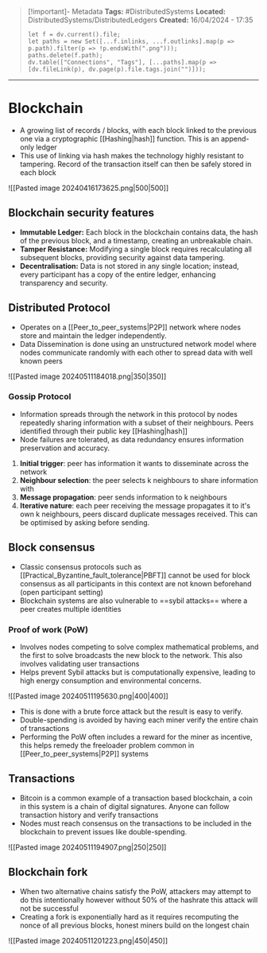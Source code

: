 > [!important]- Metadata
> **Tags:** #DistributedSystems 
> **Located:** DistributedSystems/DistributedLedgers
> **Created:** 16/04/2024 - 17:35
> ```dataviewjs
> let f = dv.current().file;
> let paths = new Set([...f.inlinks, ...f.outlinks].map(p => p.path).filter(p => !p.endsWith(".png")));
> paths.delete(f.path);
> dv.table(["Connections", "Tags"], [...paths].map(p => [dv.fileLink(p), dv.page(p).file.tags.join("")]));
> ```

___
# Blockchain
- A growing list of records / blocks, with each block linked to the previous one via a cryptographic [[Hashing|hash]] function. This is an append-only ledger
- This use of linking via hash makes the technology highly resistant to tampering. Record of the transaction itself can then be safely stored in each block 

![[Pasted image 20240416173625.png|500|500]]

## Blockchain security features
- **Immutable Ledger:** Each block in the blockchain contains data, the hash of the previous block, and a timestamp, creating an unbreakable chain.
- **Tamper Resistance:** Modifying a single block requires recalculating all subsequent blocks, providing security against data tampering.
- **Decentralisation:** Data is not stored in any single location; instead, every participant has a copy of the entire ledger, enhancing transparency and security.
## Distributed Protocol
- Operates on a [[Peer_to_peer_systems|P2P]] network where nodes store and maintain the ledger independently.
- Data Dissemination is done using an unstructured network model where nodes communicate randomly with each other to spread data with well known peers

![[Pasted image 20240511184018.png|350|350]]
### Gossip Protocol
- Information spreads through the network in this protocol by nodes repeatedly sharing information with a subset of their neighbours. Peers identified through their public key [[Hashing|hash]]
- Node failures are tolerated, as data redundancy ensures information preservation and accuracy.
1. **Initial trigger**: peer has information it wants to disseminate across the network 
2. **Neighbour selection**: the peer selects k neighbours to share information with
3. **Message propagation**: peer sends information to k neighbours
4. **Iterative nature**: each peer receiving the message propagates it to it's own k neighbours, peers discard duplicate messages received. This can be optimised by asking before sending. 
## Block consensus
- Classic consensus protocols such as [[Practical_Byzantine_fault_tolerance|PBFT]] cannot be used for block consensus as all participants in this context are not known beforehand (open participant setting)
- Blockchain systems are also vulnerable to ==sybil attacks== where a peer creates multiple identities 
### Proof of work (PoW)
- Involves nodes competing to solve complex mathematical problems, and the first to solve broadcasts the new block to the network. This also involves validating user transactions
- Helps prevent Sybil attacks but is computationally expensive, leading to high energy consumption and environmental concerns.

![[Pasted image 20240511195630.png|400|400]]

- This is done with a brute force attack but the result is easy to verify. 
- Double-spending is avoided by having each miner verify the entire chain of transactions
- Performing the PoW often includes a reward for the miner as incentive, this helps remedy the freeloader problem common in [[Peer_to_peer_systems|P2P]] systems 
## Transactions
- Bitcoin is a common example of a transaction based blockchain, a coin in this system is a chain of digital signatures. Anyone can follow transaction history and verify transactions 
- Nodes must reach consensus on the transactions to be included in the blockchain to prevent issues like double-spending.


![[Pasted image 20240511194907.png|250|250]]


## Blockchain fork 
- When two alternative chains satisfy the PoW, attackers may attempt to do this intentionally however without 50% of the hashrate this attack will not be successful
- Creating a fork is exponentially hard as it requires recomputing the nonce of all previous blocks, honest miners build on the longest chain

![[Pasted image 20240511201223.png|450|450]]
